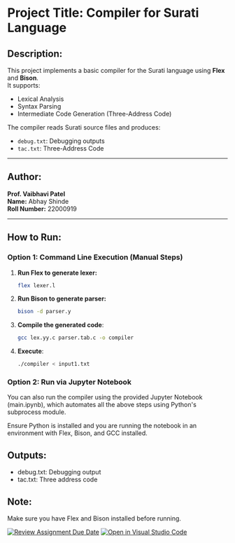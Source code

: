 # Project Title: Compiler for Surati Language

## Description:
This project implements a basic compiler for the Surati language using **Flex** and **Bison**.  
It supports:
- Lexical Analysis  
- Syntax Parsing  
- Intermediate Code Generation (Three-Address Code)

The compiler reads Surati source files and produces:
- `debug.txt`: Debugging outputs  
- `tac.txt`: Three-Address Code  

---

## Author:
**Prof. Vaibhavi Patel**  
**Name:** Abhay Shinde  
**Roll Number:** 22000919  

---

## How to Run:
### Option 1: Command Line Execution (Manual Steps)
1. **Run Flex to generate lexer:**
   ```bash
   flex lexer.l

2. **Run Bison to generate parser:**
    ```bash
   bison -d parser.y

3. **Compile the generated code**:
    ```bash
   gcc lex.yy.c parser.tab.c -o compiler

4. **Execute**:
    ```bash
   ./compiler < input1.txt

### Option 2: Run via Jupyter Notebook

You can also run the compiler using the provided Jupyter Notebook (main.ipynb), which automates all the above steps using Python's subprocess module.

Ensure Python is installed and you are running the notebook in an environment with Flex, Bison, and GCC installed.

## Outputs:
- debug.txt: Debugging output
- tac.txt: Three address code

## Note:
Make sure you have Flex and Bison installed before running.

[![Review Assignment Due Date](https://classroom.github.com/assets/deadline-readme-button-22041afd0340ce965d47ae6ef1cefeee28c7c493a6346c4f15d667ab976d596c.svg)](https://classroom.github.com/a/bPoO8GTw)
[![Open in Visual Studio Code](https://classroom.github.com/assets/open-in-vscode-2e0aaae1b6195c2367325f4f02e2d04e9abb55f0b24a779b69b11b9e10269abc.svg)](https://classroom.github.com/online_ide?assignment_repo_id=19517705&assignment_repo_type=AssignmentRepo)

